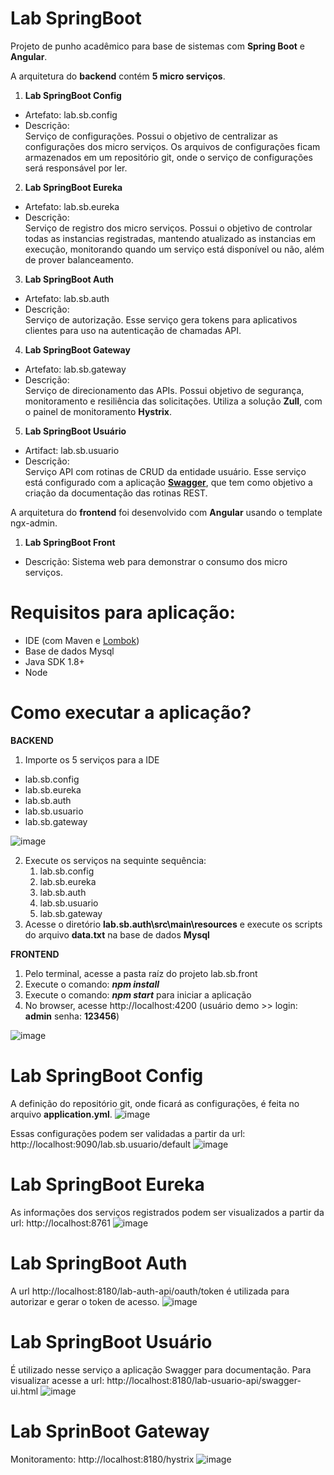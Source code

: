 # Lab SpringBoot

Projeto de punho acadêmico para base de sistemas com **Spring Boot** e **Angular**.

A arquitetura do **backend** contém **5 micro serviços**.


1. **Lab SpringBoot Config**
- Artefato: 		lab.sb.config
- Descrição:		
Serviço de configurações. Possui o objetivo de centralizar as configurações dos micro serviços. Os arquivos de configurações ficam armazenados em um repositório git, onde o serviço de configurações será responsável	por ler.
						
2) **Lab SpringBoot Eureka**
- Artefato: 		lab.sb.eureka	
- Descrição:		
Serviço de registro dos micro serviços. Possui o objetivo de controlar todas as instancias registradas, mantendo atualizado as instancias em execução, monitorando quando um serviço está disponível ou não, além de prover balanceamento.
						
3) **Lab SpringBoot Auth**
- Artefato: 		lab.sb.auth						
- Descrição:		
Serviço de autorização. Esse serviço gera tokens para aplicativos clientes para uso na autenticação de chamadas API.
						
4) **Lab SpringBoot Gateway**
- Artefato: 		lab.sb.gateway	
- Descrição:		
Serviço de direcionamento das APIs. Possui objetivo de segurança, monitoramento e resiliência das solicitações. Utiliza a solução **Zull**, com o painel de monitoramento **Hystrix**.
						
5) **Lab SpringBoot Usuário**
- Artifact: 		lab.sb.usuario		
- Descrição: 		
Serviço API com rotinas de CRUD da entidade usuário. Esse serviço está configurado com a aplicação [**Swagger**](https://swagger.io/), que tem como objetivo a criação da documentação das rotinas REST.
	

A arquitetura do **frontend** foi desenvolvido com **Angular** usando o template ngx-admin.


1. **Lab SpringBoot Front**
- Descrição: Sistema web para demonstrar o consumo dos micro serviços.
	
	
# Requisitos para aplicação:
- IDE (com Maven e [Lombok](https://projectlombok.org/))
- Base de dados Mysql
- Java SDK 1.8+
- Node


# Como executar a aplicação?
**BACKEND**
1. Importe os 5 serviços para a IDE
- lab.sb.config
- lab.sb.eureka
- lab.sb.auth
- lab.sb.usuario
- lab.sb.gateway

![image](https://user-images.githubusercontent.com/6618222/127407355-71e68fb7-8154-42da-ad2d-0d4bd1120f72.png)

2. Execute os serviços na sequinte sequência:
    1. lab.sb.config
    2. lab.sb.eureka
    3. lab.sb.auth
    4. lab.sb.usuario
    5. lab.sb.gateway
3. Acesse o diretório **lab.sb.auth\src\main\resources** e execute os scripts do arquivo **data.txt** na base de dados **Mysql**

**FRONTEND**
1. Pelo terminal, acesse a pasta raíz do projeto lab.sb.front
2. Execute o comando: **_npm install_**
3. Execute o comando: **_npm start_** para iniciar a aplicação
4. No browser, acesse http://localhost:4200 (usuário demo >> login: **admin** senha: **123456**)

![image](https://user-images.githubusercontent.com/6618222/127407509-4d16264b-2e24-4f06-bec1-97d4bdedfa99.png)

# Lab SpringBoot Config
A definição do repositório git, onde ficará as configurações, é feita no arquivo **application.yml**.
![image](https://user-images.githubusercontent.com/6618222/127407673-ec4ad614-76eb-4c13-b26d-d4ff24a0abe0.png)

Essas configurações podem ser validadas a partir da url: http://localhost:9090/lab.sb.usuario/default
![image](https://user-images.githubusercontent.com/6618222/127407963-97adcbfd-9f7b-4bb2-931c-56d11bbf0ba1.png)

# Lab SpringBoot Eureka
As informações dos serviços registrados podem ser visualizados a partir da url: http://localhost:8761
![image](https://user-images.githubusercontent.com/6618222/127408257-57ce4f01-7ef7-401c-a725-6318b0fe5423.png)

# Lab SpringBoot Auth
A url http://localhost:8180/lab-auth-api/oauth/token é utilizada para autorizar e gerar o token de acesso.
![image](https://user-images.githubusercontent.com/6618222/127408516-45c2768f-3dc3-4e81-9dcd-c88bae840e5e.png)

# Lab SpringBoot Usuário
É utilizado nesse serviço a aplicação Swagger para documentação. Para visualizar acesse a url: http://localhost:8180/lab-usuario-api/swagger-ui.html
![image](https://user-images.githubusercontent.com/6618222/127408772-6154e406-82d3-4fbc-9960-01cc9a403d43.png)

# Lab SprinBoot Gateway
Monitoramento: http://localhost:8180/hystrix
![image](https://user-images.githubusercontent.com/6618222/127409394-a6f51a8b-b34f-4614-b0f3-8d338861ec02.png)

